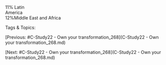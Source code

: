 11%
Latin  
America  
12%Middle East 
and Africa  

   Tags & Topics:
   

[Previous: #C-Study22 - Own your transformation_268](C-Study22 - Own your transformation_268.md)

[Next: #C-Study22 - Own your transformation_268](C-Study22 - Own your transformation_268.md)